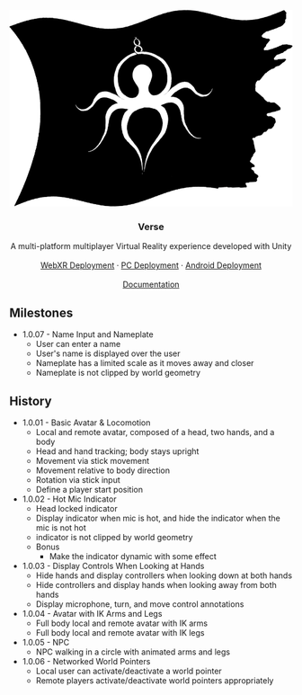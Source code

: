 <div id="top"></div>

<!-- PROJECT LOGO -->
<br />
<div align="center">
    <img src="Documentation/O8CFlag.png" alt="Logo" width="560" height="350">

<h3 align="center">Verse</h3>

  <p align="center">
    A multi-platform multiplayer Virtual Reality experience developed with Unity
    <br />
    <br />
    <a href="https://o8c.us/verse">WebXR Deployment</a>
    ·
    <a href="https://o8c.us/verse/Verse.zip">PC Deployment</a>
    ·
    <a href="https://o8c.us/verse/Verse.apk">Android Deployment</a>
    <br />
    <br />
    <a href="https://o8c.us/verse/documentation/html/index.html">Documentation</a>
  </p>
</div>

## Milestones
* 1.0.07 - Name Input and Nameplate  
  * User can enter a name
  * User's name is displayed over the user
  * Nameplate has a limited scale as it moves away and closer
  * Nameplate is not clipped by world geometry

## History
* 1.0.01 - Basic Avatar & Locomotion
  * Local and remote avatar, composed of a head, two hands, and a body
  * Head and hand tracking; body stays upright
  * Movement via stick movement
  * Movement relative to body direction
  * Rotation via stick input
  * Define a player start position
* 1.0.02 - Hot Mic Indicator
  * Head locked indicator
  * Display indicator when mic is hot, and hide the indicator when the mic is not hot
  * indicator is not clipped by world geometry
  * Bonus
    * Make the indicator dynamic with some effect
* 1.0.03 - Display Controls When Looking at Hands
  * Hide hands and display controllers when looking down at both hands
  * Hide controllers and display hands when looking away from both hands
  * Display microphone, turn, and move control annotations    
* 1.0.04 -  Avatar with IK Arms and Legs
  * Full body local and remote avatar with IK arms
  * Full body local and remote avatar with IK legs
* 1.0.05 - NPC  
  * NPC walking in a circle with animated arms and legs
* 1.0.06 - Networked World Pointers
  * Local user can activate/deactivate a world pointer
  * Remote players activate/deactivate world pointers appropriately

<!-- MARKDOWN LINKS & IMAGES -->
<!-- https://www.markdownguide.org/basic-syntax/#reference-style-links -->
[contributors-shield]: https://img.shields.io/github/contributors/octopus8/O8C.svg?style=for-the-badge
[contributors-url]: https://github.com/octopus8/O8C/graphs/contributors
[forks-shield]: https://img.shields.io/github/forks/octopus8/O8C.svg?style=for-the-badge
[forks-url]: https://github.com/octopus8/O8C/network/members
[stars-shield]: https://img.shields.io/github/stars/octopus8/O8C.svg?style=for-the-badge
[stars-url]: https://github.com/octopus8/O8C/stargazers
[issues-shield]: https://img.shields.io/github/issues/octopus8/O8C.svg?style=for-the-badge
[issues-url]: https://github.com/octopus8/O8C/issues
[license-shield]: https://img.shields.io/github/license/octopus8/O8C.svg?style=for-the-badge
[license-url]: https://github.com/octopus8/O8C/blob/master/LICENSE.txt
[linkedin-shield]: https://img.shields.io/badge/-LinkedIn-black.svg?style=for-the-badge&logo=linkedin&colorB=555
[linkedin-url]: https://linkedin.com/in/octopus8
[product-screenshot]: images/screenshot.png
